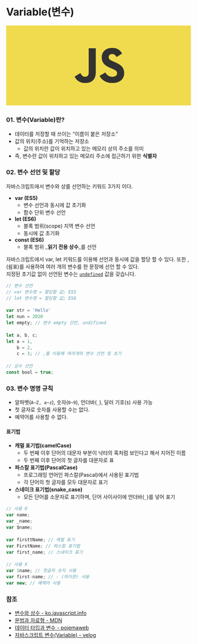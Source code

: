# Variable\(변수\)

![](../../.gitbook/assets/js.png)

### 01. 변수\(Variable\)란?

* 데이터를 저장할 때 쓰이는 “이름이 붙은 저장소”
* 값의 위치\(주소\)를 기억하는 저장소 
  * 값의 위치란 값이 위치하고 있는 메모리 상의 주소를 의미
* 즉, 변수란 값이 위치하고 있는 메모리 주소에 접근하기 위한 **식별자**

### 02. 변수 선언 및 할당

자바스크립트에서 변수와 상를 선언하는 키워드 3가지 이다. 

* **var \(ES5\)**
  * 변수 선언과 동시에 값 초기화
  * 함수 단위 변수 선언 
* **let \(ES6\)**
  * 블록 범위\(scope\) 지역 변수 선언
  * 동시에 값 초기화 
* **const \(ES6\)**
  * 블록 범위 _**읽기 전용 상수**_를 선언 

자바스크립트에서 var, let 키워드를 이용해 선언과 동시에 값을 할당 할 수 있다. 또한 ,\(쉼표\)를 사용하여 여러 개의 변수를 한 문장에 선언 할 수 있다.    
 지정된 초기값 없이 선언된 변수는 [`undefined`](https://developer.mozilla.org/ko/docs/Web/JavaScript/Reference/Global_Objects/undefined) 값을 갖습니다.

```javascript
// 변수 선언
// var 변수명 = 할당할 값; ES5
// let 변수명 = 할당할 값; ES6

var str = 'Hello'
let nun = 2020
let empty; // 변수 empty 선언, undifined

let a, b, c;
let a = 1,
    b = 2,
    c = 3; // ,를 이용해 여러개의 변수 선언 및 초기

// 상수 선언
const bool = true;
```

### 03. 변수 명명 규칙  

*  알파벳\(`A~Z, a~z`\), 숫자\(`0~9`\), 언더바\(`_`\), 달러 기호\(`$`\) 사용 가능
* 첫 글자로 숫자를 사용할 수는 없다.
* 예약어를 사용할 수 없다.

#### 표기법

* **캐멀 표기법\(camelCase\)**
  * 두 번째 이후 단어의 대문자 부분이 낙타의 혹처럼 보인다고 해서 지어진 이름
  * 두 번째 이후 단어의 첫 글자를 대문자로 표
* **파스칼 표기법\(PascalCase\)**
  * 프로그래밍 언어인 파스칼\(Pascal\)에서 사용된 표기법
  * 각 단어의 첫 글자를 모두 대문자로 표기
* **스네이크 표기법\(snake\_case\)**
  *  모든 단어를 소문자로 표기하며, 단어 사이사이에 언더바\(`_`\)를 넣어 표기

```javascript
// 사용 O
var name;
var _name;
var $name;

var firsttName; // 캐멀 표기
var FirstName; // 파스칼 표기법
var first_name; // 스네이크 표기

// 사용 X
var 1name; // 첫글자 숫자 사용
var first-name; // - (하이픈) 사용
var new; // 예역어 사용
```



### 참조

* [변수와 상수 - ko.javascript.info](https://ko.javascript.info/variables)
* [문법과 자료형 - MDN](https://developer.mozilla.org/ko/docs/Web/JavaScript/Guide/Values,_variables,_and_literals)
* [데이터 타입과 변수 - poiemaweb](https://poiemaweb.com/js-data-type-variable)
* [자바스크립트 변수\(Variable\) - velog](https://velog.io/@yuuuye/2019-09-18-0109-%EC%9E%91%EC%84%B1%EB%90%A8)


